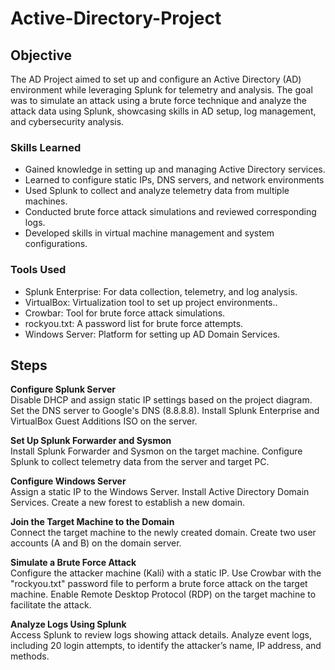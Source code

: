# Active-Directory-Project

## Objective
The AD Project aimed to set up and configure an Active Directory (AD) environment while leveraging Splunk for telemetry and analysis. The goal was to simulate an attack using a brute force technique and analyze the attack data using Splunk, showcasing skills in AD setup, log management, and cybersecurity analysis.

### Skills Learned
<ul>
  <li>Gained knowledge in setting up and managing Active Directory services.</li>
  <li>Learned to configure static IPs, DNS servers, and network environments</li>
  <li>Used Splunk to collect and analyze telemetry data from multiple machines.</li>
  <li>Conducted brute force attack simulations and reviewed corresponding logs.</li>
  <li>Developed skills in virtual machine management and system configurations.</li>
</ul>

### Tools Used
<ul>
  <li>Splunk Enterprise: For data collection, telemetry, and log analysis.</li>
  <li>VirtualBox: Virtualization tool to set up project environments..</li>
  <li>Crowbar: Tool for brute force attack simulations.</li>
  <li>rockyou.txt: A password list for brute force attempts.</li>
  <li>Windows Server: Platform for setting up AD Domain Services.</li>
</ul>

## Steps
<b>Configure Splunk Server</b><br>
Disable DHCP and assign static IP settings based on the project diagram.
Set the DNS server to Google's DNS (8.8.8.8).
Install Splunk Enterprise and VirtualBox Guest Additions ISO on the server.

<b>Set Up Splunk Forwarder and Sysmon</b><br>
Install Splunk Forwarder and Sysmon on the target machine.
Configure Splunk to collect telemetry data from the server and target PC.

<b>Configure Windows Server</b><br>
Assign a static IP to the Windows Server.
Install Active Directory Domain Services.
Create a new forest to establish a new domain.

<b>Join the Target Machine to the Domain</b><br>
Connect the target machine to the newly created domain.
Create two user accounts (A and B) on the domain server.

<b>Simulate a Brute Force Attack</b><br>
Configure the attacker machine (Kali) with a static IP.
Use Crowbar with the "rockyou.txt" password file to perform a brute force attack on the target machine.
Enable Remote Desktop Protocol (RDP) on the target machine to facilitate the attack.

<b>Analyze Logs Using Splunk</b><br>
Access Splunk to review logs showing attack details.
Analyze event logs, including 20 login attempts, to identify the attacker’s name, IP address, and methods.
